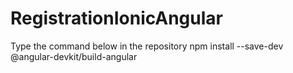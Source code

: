 # RegistrationIonicAngular

Type the command below in the repository
npm install --save-dev @angular-devkit/build-angular
